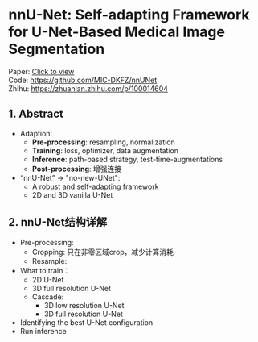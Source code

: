 # nnU-Net: Self-adapting Framework for U-Net-Based Medical Image Segmentation

Paper: [Click to view](https://arxiv.org/pdf/1809.10486.pdf) <br/>
Code: https://github.com/MIC-DKFZ/nnUNet <br/>
Zhihu: https://zhuanlan.zhihu.com/p/100014604 <br/>

## 1. Abstract
  - Adaption:
    - **Pre-processing**: resampling, normalization
    - **Training**: loss, optimizer, data augmentation
    - **Inference**: path-based strategy, test-time-augmentations
    - **Post-processing**: 增强连接
  - “nnU-Net” -> "no-new-UNet":
    - A robust and self-adapting framework
    - 2D and 3D vanilla U-Net
## 2. nnU-Net结构详解 
  - Pre-processing:
    - Cropping: 只在非零区域crop，减少计算消耗
    - Resample: 
  - What to train：
    - 2D U-Net
    - 3D full resolution U-Net
    - Cascade:
      - 3D low resolution U-Net
      - 3D full resolution U-Net
  - Identifying the best U-Net configuration
  - Run inference
